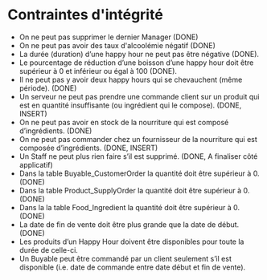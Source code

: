 # Contraintes d'intégrité
* On ne peut pas supprimer le dernier Manager (DONE)
* On ne peut pas avoir des taux d'alcoolémie négatif (DONE)
* La durée (duration) d’une happy hour ne peut pas être négative (DONE).
* Le pourcentage de réduction d’une boisson d’une happy hour doit être supérieur à 0 et inférieur ou égal à 100 (DONE).
* Il ne peut pas y avoir deux happy hours qui se chevauchent (même période). (DONE)
* Un serveur ne peut pas prendre une commande client sur un produit qui est en quantité insuffisante (ou ingrédient qui le compose). (DONE, INSERT)
* On ne peut pas avoir en stock de la nourriture qui est composé d’ingrédients. (DONE)
* On ne peut pas commander chez un fournisseur de la nourriture qui est composée d’ingrédients. (DONE, INSERT)
* Un Staff ne peut plus rien faire s’il est supprimé. (DONE, A finaliser côté applicatif)
* Dans la table Buyable_CustomerOrder la quantité doit être supérieur à 0. (DONE)
* Dans la table Product_SupplyOrder la quantité doit être supérieur à 0. (DONE)
* Dans la la table Food_Ingredient la quantité doit être supérieur à 0. (DONE)
* La date de fin de vente doit être plus grande que la date de début. (DONE)
* Les produits d’un Happy Hour doivent être disponibles pour toute la durée de celle-ci.
* Un Buyable peut être commandé par un client seulement s’il est disponible (i.e. date de commande entre date début et fin de vente).
